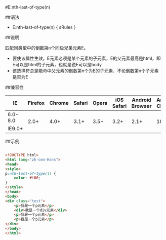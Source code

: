 #E:nth-last-of-type(n)

##语法

- E:nth-last-of-type(n) { sRules }


##说明

匹配同类型中的倒数第n个同级兄弟元素E。

- 要使该属性生效，E元素必须是某个元素的子元素，E的父元素最高是html，即E可以是html的子元素，也就是说E可以是body
- 该选择符总是能命中父元素的倒数第n个为E的子元素，不论倒数第n个子元素是否为E


##兼容性


<table class="compatible">
<thead>
	<tr>
		<th>IE</th>
		<th>Firefox</th>
		<th>Chrome</th>
		<th>Safari</th>
		<th>Opera</th>
		<th>iOS Safari</th>
		<th>Android Browser</th>
		<th>Android Chrome</th>
	</tr>
</thead>
<tbody>
	<tr>
		<td class="unsupport">6.0-8.0</td>
		<td class="support" rowspan="2">2.0+</td>
		<td class="support" rowspan="2">4.0+</td>
		<td class="support" rowspan="2">3.1+</td>
		<td class="support" rowspan="2">3.5+</td>
		<td class="support" rowspan="2">3.2+</td>
		<td class="support" rowspan="2">2.1+</td>
		<td class="support" rowspan="2">18.0+</td>
	</tr>
	<tr>
		<td class="support">IE9.0+</td>
	</tr>
</tbody>
</table>




##示例

```html

<!DOCTYPE html>
<html lang="zh-cmn-Hans">
<head>
<style>
p:nth-last-of-type(1) {
	color: #f00;
}
</style>
</head>
<body>
<div class="test">
	<p>我是一个p元素</p>
	<div>我是一个div元素</div>
	<p>我是一个p元素</p>
	<p>我是一个p元素</p>
</div>
</body>
</html>

```
